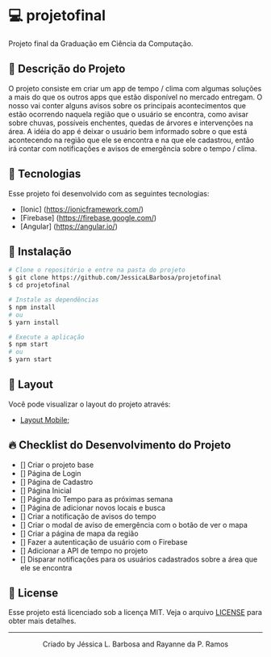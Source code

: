 # 💻 projetofinal
Projeto final da Graduação em Ciência da Computação.

## 📝 Descrição do Projeto
O projeto consiste em criar um app de tempo / clima com algumas soluções a mais do que os outros apps que estão disponível
no mercado entregam. O nosso vai conter alguns avisos sobre os principais acontecimentos que estão ocorrendo naquela região
que o usuário se encontra, como avisar sobre chuvas, possíveis enchentes, quedas de árvores e intervenções na área. A idéia 
do app é deixar o usuário bem informado sobre o que está acontecendo na região que ele se encontra e na que ele cadastrou,
então irá contar com notificações e avisos de emergência sobre o tempo / clima.

## 🧪 Tecnologias
Esse projeto foi desenvolvido com as seguintes tecnologias:

- [Ionic] (https://ionicframework.com/)
- [Firebase] (https://firebase.google.com/)
- [Angular] (https://angular.io/)

## 🚀 Instalação 
```bash
# Clone o repositório e entre na pasta do projeto
$ git clone https://github.com/JessicaLBarbosa/projetofinal
$ cd projetofinal

# Instale as dependências
$ npm install 
# ou 
$ yarn install

# Execute a aplicação
$ npm start
# ou
$ yarn start
```

## 🔖 Layout
Você pode visualizar o layout do projeto através:

- [Layout Mobile](https://www.figma.com/file/l2jTjip8rSXdi8IknogQH2/App-Mobile?node-id=0%3A1);

## 🔥 Checklist do Desenvolvimento do Projeto
- [] Criar o projeto base
- [] Página de Login
- [] Página de Cadastro
- [] Página Inicial
- [] Página do Tempo para as próximas semana
- [] Página de adicionar novos locais e busca
- [] Criar a notificação de avisos do tempo
- [] Criar o modal de aviso de emergência com o botão de ver o mapa
- [] Criar a página de mapa da região
- [] Fazer a autenticação de usuário com o Firebase
- [] Adicionar a API de tempo no projeto  
- [] Disparar notificações para os usuários cadastrados sobre a área que ele se encontra

## 📝 License
Esse projeto está licenciado sob a licença MIT. Veja o arquivo [LICENSE](LICENSE) para obter mais detalhes.

---
<p align="center">Criado by Jéssica L. Barbosa and Rayanne da P. Ramos </p>